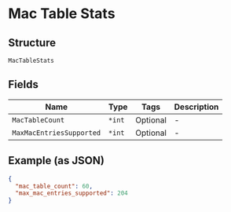 
# Mac Table Stats

## Structure

`MacTableStats`

## Fields

| Name | Type | Tags | Description |
|  --- | --- | --- | --- |
| `MacTableCount` | `*int` | Optional | - |
| `MaxMacEntriesSupported` | `*int` | Optional | - |

## Example (as JSON)

```json
{
  "mac_table_count": 60,
  "max_mac_entries_supported": 204
}
```

